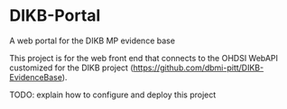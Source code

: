 # DIKB-Portal
A web portal for the DIKB MP evidence base

This project is for the web front end that connects to the OHDSI WebAPI customized for the DIKB project (https://github.com/dbmi-pitt/DIKB-EvidenceBase).

TODO: explain how to configure and deploy this project